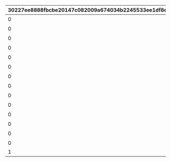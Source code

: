|30227ee8888fbcbe20147c082009a674034b2245533ee1df8ef5343820677cce|8e6ece917b25cf25c3447f6987005a76a36c1aac8ed77eac0a743497d7d8029d|916de1b2dac7f6edcde9105923e607896c25b62644b8bc5da02c8b9c94b568b8|f0fd472ac1aacd0e5e724093d6686efc7e56a99fc6dce7bc6fdb9eea1494a508|cce513f5319f5c5465d68d3f5ec44701488b73215e9ce86adedfcadc9cd6ff3d|cd734a349d36d15ed53fc4b5c2895689f89f45570b7c62fee9b51eb29960d266|1b6e853a7742e76e5a53ffdb38a858d53a85adfc4abab876cd5eef60fa373a82|35959cb7993778f5f65ff5c5d65c85d6c574c1b5700dbd6d56868a3e1e7029e2|64fe196ad0b2278fce2ff215fc16a687cb84d1b86511540584286dfcb86e5978|22f3b7521393c2da93e05a31b3d61999f52ce612f68a639e93471243be0c16cc|
| --- | --- | --- | --- | --- | --- | --- | --- | --- | --- |
|0|0|0|7001|10062103|10062|ウヅキとリンのメモリー|1|0|0|
|0|0|0|7002|10062107|10062|ニュージェネレーションズのメモリー|2|0|0|
|0|0|0|7003|10062107|10062|ウヅキとミオのメモリー|4|0|0|
|0|0|0|7004|10062111|10062|美食殿のメモリー|6|0|0|
|0|0|0|7005|10062111|10062|リンとミオのメモリー|7|0|0|
|0|0|0|7006|10062111|10062|ニュージェネレーションズのメモリー|8|0|0|
|0|0|0|7007|10062115|10062|ニュージェネレーションズと美食殿のメモリー|9|0|0|
|0|0|0|7008|10062115|10062|美食殿のメモリー|10|0|0|
|0|0|0|7009|10063111|10063|ニュージェネレーションズと美食殿のメモリー|14|0|0|
|0|0|0|7102|10062107|10062|ニュージェネレーションズのメモリー|3|0|0|
|0|0|0|7103|10062107|10062|美食殿のメモリー|5|0|0|
|0|0|0|7104|10062115|10062|ニュージェネレーションズと美食殿のメモリー|11|0|0|
|0|0|0|7105|10063111|10063|ニュージェネレーションズと美食殿のメモリー|12|0|0|
|0|0|0|7106|10063111|10063|ニュージェネレーションズと美食殿のメモリー|13|0|0|
|1|0|7|7201|10062103|10062||15|1|2405|